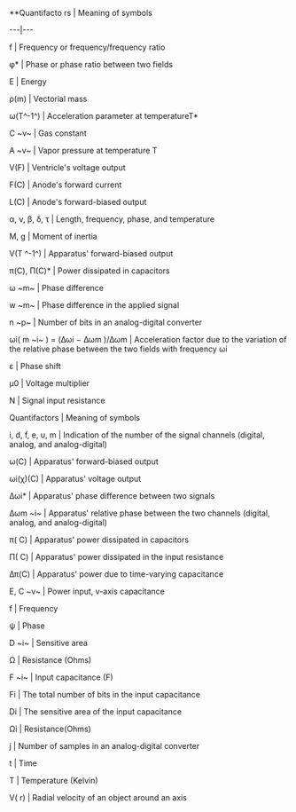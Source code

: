  **Quantifacto
rs | Meaning of symbols

---|---

f | Frequency or frequency/frequency ratio

φ* | Phase or phase ratio between two fields

E | Energy

ρ(m) | Vectorial mass

ω(T^-1^) | Acceleration parameter at temperatureT*

C ~v~ | Gas constant

A ~v~ | Vapor pressure at temperature T

V(F) | Ventricle's voltage output

F(C) | Anode's forward current

L(C) | Anode's forward-biased output

α, ν, β, δ, τ | Length, frequency, phase, and temperature

M, g | Moment of inertia

V(T ^-1^) | Apparatus' forward-biased output

π(C), Π(C)* | Power dissipated in capacitors

ω ~m~ | Phase difference

w ~m~ | Phase difference in the applied signal

n ~p~ | Number of bits in an analog-digital converter

ωi( m ~i~ ) = (Δωi − Δωm )/Δωm | Acceleration factor due to the variation of the relative phase between the two fields with frequency ωi

ε | Phase shift

μ0 | Voltage multiplier

Ν | Signal input resistance

 Quantifactors | Meaning of symbols

i, d, f, e, υ, m | Indication of the number of the signal channels (digital, analog, and analog-digital)

ω(C) | Apparatus' forward-biased output

ωi(χ)(C) | Apparatus' voltage output

Δωi* | Apparatus' phase difference between two signals

Δωm ~i~ | Apparatus' relative phase between the two channels (digital, analog, and analog-digital)

π( C) | Apparatus' power dissipated in capacitors

Π( C) | Apparatus' power dissipated in the input resistance

Δπ(C) | Apparatus' power due to time-varying capacitance

E, C ~v~ | Power input, v-axis capacitance

f | Frequency

ψ | Phase

D ~i~ | Sensitive area

Ω | Resistance (Ohms)

F ~i~ | Input capacitance (F)

Fi | The total number of bits in the input capacitance

Di | The sensitive area of the input capacitance

Ωi | Resistance(Ohms)

j | Number of samples in an analog-digital converter

t | Time

T | Temperature (Kelvin)

V( r) | Radial velocity of an object around an axis
